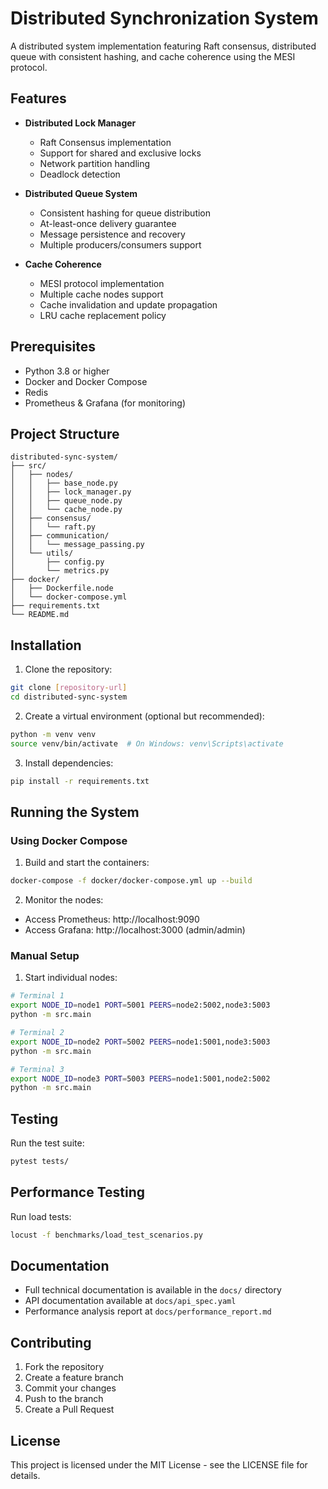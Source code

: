 # Distributed Synchronization System

A distributed system implementation featuring Raft consensus, distributed queue with consistent hashing, and cache coherence using the MESI protocol.

## Features

- **Distributed Lock Manager**
  - Raft Consensus implementation
  - Support for shared and exclusive locks
  - Network partition handling
  - Deadlock detection

- **Distributed Queue System**
  - Consistent hashing for queue distribution
  - At-least-once delivery guarantee
  - Message persistence and recovery
  - Multiple producers/consumers support

- **Cache Coherence**
  - MESI protocol implementation
  - Multiple cache nodes support
  - Cache invalidation and update propagation
  - LRU cache replacement policy

## Prerequisites

- Python 3.8 or higher
- Docker and Docker Compose
- Redis
- Prometheus & Grafana (for monitoring)

## Project Structure

```
distributed-sync-system/
├── src/
│   ├── nodes/
│   │   ├── base_node.py
│   │   ├── lock_manager.py
│   │   ├── queue_node.py
│   │   └── cache_node.py
│   ├── consensus/
│   │   └── raft.py
│   ├── communication/
│   │   └── message_passing.py
│   └── utils/
│       ├── config.py
│       └── metrics.py
├── docker/
│   ├── Dockerfile.node
│   └── docker-compose.yml
├── requirements.txt
└── README.md
```

## Installation

1. Clone the repository:
```bash
git clone [repository-url]
cd distributed-sync-system
```

2. Create a virtual environment (optional but recommended):
```bash
python -m venv venv
source venv/bin/activate  # On Windows: venv\Scripts\activate
```

3. Install dependencies:
```bash
pip install -r requirements.txt
```

## Running the System

### Using Docker Compose

1. Build and start the containers:
```bash
docker-compose -f docker/docker-compose.yml up --build
```

2. Monitor the nodes:
- Access Prometheus: http://localhost:9090
- Access Grafana: http://localhost:3000 (admin/admin)

### Manual Setup

1. Start individual nodes:
```bash
# Terminal 1
export NODE_ID=node1 PORT=5001 PEERS=node2:5002,node3:5003
python -m src.main

# Terminal 2
export NODE_ID=node2 PORT=5002 PEERS=node1:5001,node3:5003
python -m src.main

# Terminal 3
export NODE_ID=node3 PORT=5003 PEERS=node1:5001,node2:5002
python -m src.main
```

## Testing

Run the test suite:
```bash
pytest tests/
```

## Performance Testing

Run load tests:
```bash
locust -f benchmarks/load_test_scenarios.py
```

## Documentation

- Full technical documentation is available in the `docs/` directory
- API documentation available at `docs/api_spec.yaml`
- Performance analysis report at `docs/performance_report.md`

## Contributing

1. Fork the repository
2. Create a feature branch
3. Commit your changes
4. Push to the branch
5. Create a Pull Request

## License

This project is licensed under the MIT License - see the LICENSE file for details.